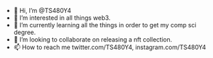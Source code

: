 - 👋 Hi, I’m @TS480Y4
- 👀 I’m interested in all things web3. 
- 🌱 I’m currently learning all the things in order to get my comp sci degree.
- 💞️ I’m looking to collaborate on releasing a nft collection.
- 📫 How to reach me twitter.com/TS480Y4, instagram.com/TS480Y4

<!---
TS480Y4/TS480Y4 is a ✨ special ✨ repository because its `README.md` (this file) appears on your GitHub profile.
You can click the Preview link to take a look at your changes.
--->
